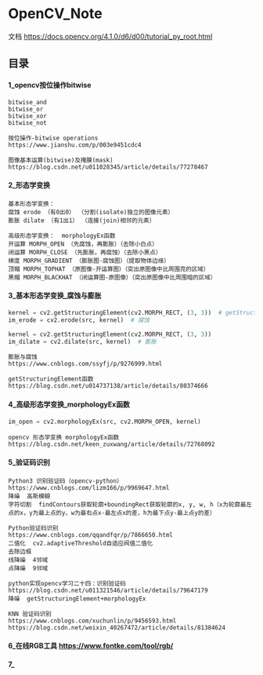 # OpenCV_Note

文档  https://docs.opencv.org/4.1.0/d6/d00/tutorial_py_root.html

## 目录

#### 1_opencv按位操作bitwise
```
bitwise_and
bitwise_or
bitwise_xor
bitwise_not

按位操作-bitwise operations
https://www.jianshu.com/p/003e9451cdc4

图像基本运算(bitwise)及掩膜(mask)
https://blog.csdn.net/u011028345/article/details/77278467
```

#### 2_形态学变换
```
基本形态学变换：
腐蚀 erode （有0出0） （分割(isolate)独立的图像元素）
膨胀 dilate （有1出1） （连接(join)相邻的元素）

高级形态学变换：  morphologyEx函数
开运算 MORPH_OPEN （先腐蚀，再膨胀）（去除小白点）
闭运算 MORPH_CLOSE （先膨胀，再腐蚀）（去除小黑点）
梯度 MORPH_GRADIENT （膨胀图-腐蚀图）（提取物体边缘）
顶帽 MORPH_TOPHAT （原图像-开运算图）（突出原图像中比周围亮的区域）
黑帽 MORPH_BLACKHAT （闭运算图-原图像）（突出原图像中比周围暗的区域）
```

#### 3_基本形态学变换_腐蚀与膨胀
```python
kernel = cv2.getStructuringElement(cv2.MORPH_RECT, (3, 3))  # getStructuringElement 可以方便的生成一个矩阵（kernel）
im_erode = cv2.erode(src, kernel)  # 腐蚀

kernel = cv2.getStructuringElement(cv2.MORPH_RECT, (3, 3))
im_dilate = cv2.dilate(src, kernel)  # 膨胀
```
```
膨胀与腐蚀
https://www.cnblogs.com/ssyfj/p/9276999.html

getStructuringElement函数
https://blog.csdn.net/u014737138/article/details/80374666
```

#### 4_高级形态学变换_morphologyEx函数
```python
im_open = cv2.morphologyEx(src, cv2.MORPH_OPEN, kernel)
```
```
opencv 形态学变换 morphologyEx函数
https://blog.csdn.net/keen_zuxwang/article/details/72768092
```

#### 5_验证码识别
```
Python3 识别验证码（opencv-python）
https://www.cnblogs.com/lizm166/p/9969647.html
降噪  高斯模糊
字符切割  findContours获取轮廓+boundingRect获取轮廓的x, y, w, h（x为轮廓最左点的x，y为最上点的y，w为最右点x-最左点x的差，h为最下点y-最上点y的差）

Python验证码识别
https://www.cnblogs.com/qqandfqr/p/7866650.html
二值化  cv2.adaptiveThreshold自适应阀值二值化
去除边框
线降噪  4邻域
点降噪  9邻域

python实现opencv学习二十四：识别验证码
https://blog.csdn.net/u011321546/article/details/79647179
降噪  getStructuringElement+morphologyEx

KNN 验证码识别
https://www.cnblogs.com/xuchunlin/p/9456593.html
https://blog.csdn.net/weixin_40267472/article/details/81384624
```

#### 6_在线RGB工具 https://www.fontke.com/tool/rgb/

#### 7_



